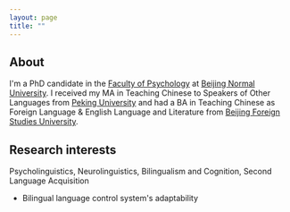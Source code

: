 ```yaml
---
layout: page
title: ""
---
```

## About
I'm a PhD candidate in the [Faculty of Psychology](https://psych.bnu.edu.cn) at [Beijing Normal University](https://en.wikipedia.org/wiki/Beijing_Normal_University). 
I received my MA in Teaching Chinese to Speakers of Other Languages from [Peking University](https://en.wikipedia.org/wiki/Peking_University) and had a BA in Teaching Chinese as Foreign Language & English Language and Literature from [Beijing Foreign Studies University](https://en.wikipedia.org/wiki/Beijing_Foreign_Studies_University).

## Research interests
Psycholinguistics, Neurolinguistics, Bilingualism and Cognition, Second Language Acquisition
- Bilingual language control system's adaptability
